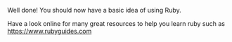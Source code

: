 Well done! You should now have a basic idea of using Ruby.

Have a look online for many great resources to help you learn ruby such as https://www.rubyguides.com
